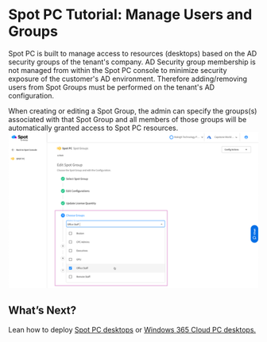 <meta name="robots" content="noindex">

# Spot PC Tutorial: Manage Users and Groups

Spot PC is built to manage access to resources (desktops) based on the AD security groups of the tenant's company.  AD Security group membership is not managed from within the Spot PC console to minimize security exposure of the customer's AD environment.  Therefore adding/removing users from Spot Groups must be performed on the tenant's AD configuration.

When creating or editing a Spot Group, the admin can specify the groups(s) associated with that Spot Group and all members of those groups will be automatically granted access to Spot PC resources.
<br><a href="https://docs.spot.io/spot-pc/_media/tutorials-manage-users-and-groups-01.png" target="_blank"><img src="/spot-pc/_media/tutorials-manage-users-and-groups-01.png" alt="Click to Enlarge" width="1000"> </a>


## What’s Next?

Lean how to deploy [Spot PC desktops](spot-pc/tutorials/deploy-spot-pc) or [Windows 365 Cloud PC desktops.](spot-pc/tutorials/deploy-windows-365-cloud-pc)
